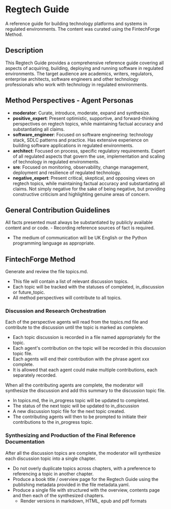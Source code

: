 # Regtech Guide

A reference guide for building technology platforms and systems in regulated environments. The content was curated using the FintechForge Method.

## Description

This Regtech Guide provides a comprehensive reference guide covering all aspects of acquiring, building, deploying and running software in regulated environments. The target audience are academics, writers, regulators, enterprise architects, software engineers and other technology professionals who work with technology in regulated environments. 

## Method Perspectives - Agent Personas
- **moderator**: Curate, introduce, moderate, expand and synthesize.
- **positive_expert**: Present optimistic, supportive, and forward-thinking perspectives on regtech topics, while maintaining factual accuracy and substantiating all claims.
- **software_engineer**: Focused on software engineering: technology stack, SDLC patterns and practice. Has extensive experience on building software applications in regulated environments. 
- **architect**: Focused on process, specific regulatory requirements. Expert of all regulated aspects that govern the use, implementation and scaling of technology in regulated environments.  
- **sre**: Focused on monitoring, observability, change management, deployment and resilience of regulated technology. 
- **negative_expert**: Present critical, skeptical, and opposing views on regtech topics, while maintaining factual accuracy and substantiating all claims. Not simply negative for the sake of being negative, but providing constructive criticism and highlighting genuine areas of concern.

## General Contribution Guidelines

All facts presented must always be substantiated by publicly available content and or code. - Recording reference sources of fact is required. 
- The medium of communication will be UK English or the Python programming language as appropriate.

## FintechForge Method

Generate and review the file topics.md. 
- This file will contain a list of relevant discussion topics. 
- Each topic will be tracked with the statuses of completed, in_discussion or future_topic.
- All method perspectives will contribute to all topics.

### Discussion and Research Orchestration

Each of the perspective agents will read from the topics.md file and contribute to the discussion until the topic is marked as complete. 
- Each topic discussion is recorded in a file named appropriately for the topic. 
- Each agent's contribution on the topic will be recorded in this discussion topic file.
- Each agents will end their contribution with the phrase agent xxx complete.
- It is allowed that each agent could make multiple contributions, each separately recorded.

When all the contributing agents are complete, the moderator will synthesize the discussion and add this summary to the discussion topic file.
- In topics.md, the in_progress topic will be updated to completed.
- The status of the next topic will be updated to in_discussion
- A new discussion topic file for the next topic created. 
- The contributing agents will then to be prompted to initiate their contributions to the in_progress topic.

### Synthesizing and Production of the Final Reference Documentation

After all the discussion topics are complete, the moderator will synthesize each discussion topic into a single chapter. 
- Do not overly duplicate topics across chapters, with a preference to referencing a topic in another chapter.
- Produce a book title / overview page for the Regtech Guide using the publishing metadata provided in the file metadata.yaml.
- Produce a single file with structured with the overview, contents page and then each of the synthesized chapters.
    - Render versions in markdown, HTML, epub and pdf formats 
